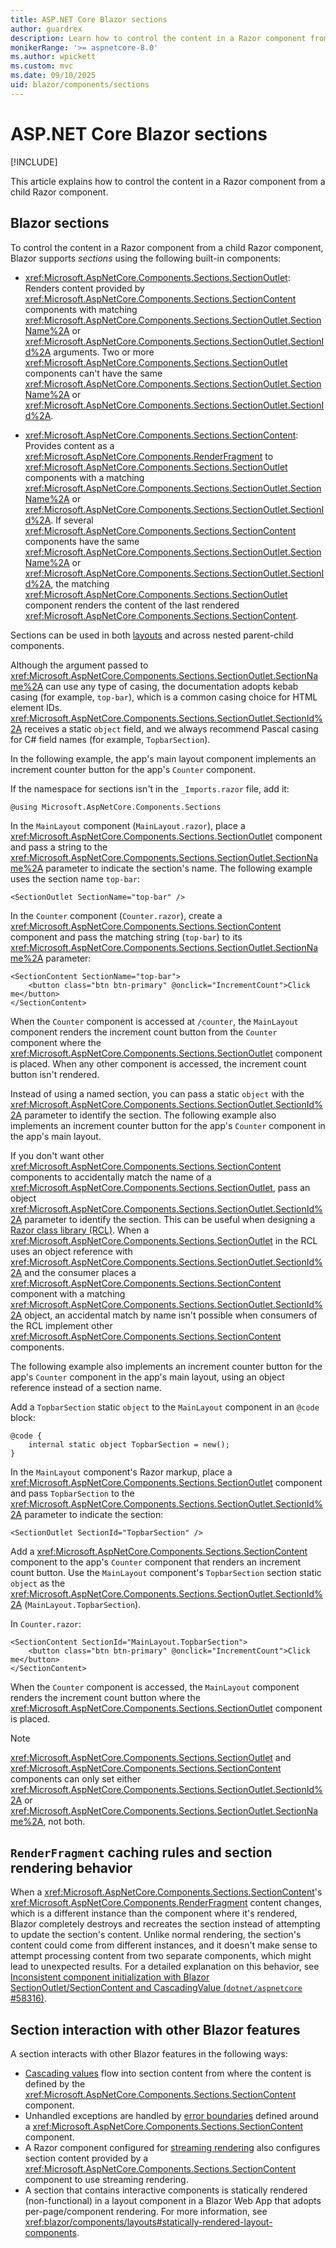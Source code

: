 ```yaml
---
title: ASP.NET Core Blazor sections
author: guardrex
description: Learn how to control the content in a Razor component from a child Razor component.
monikerRange: '>= aspnetcore-8.0'
ms.author: wpickett
ms.custom: mvc
ms.date: 09/10/2025
uid: blazor/components/sections
---
```

# ASP.NET Core Blazor sections

[!INCLUDE[](~/includes/not-latest-version-without-not-supported-content.md)]

This article explains how to control the content in a Razor component from a child Razor component.

## Blazor sections

To control the content in a Razor component from a child Razor component, Blazor supports *sections* using the following built-in components:

* <xref:Microsoft.AspNetCore.Components.Sections.SectionOutlet>: Renders content provided by <xref:Microsoft.AspNetCore.Components.Sections.SectionContent> components with matching <xref:Microsoft.AspNetCore.Components.Sections.SectionOutlet.SectionName%2A> or <xref:Microsoft.AspNetCore.Components.Sections.SectionOutlet.SectionId%2A> arguments. Two or more <xref:Microsoft.AspNetCore.Components.Sections.SectionOutlet> components can't have the same <xref:Microsoft.AspNetCore.Components.Sections.SectionOutlet.SectionName%2A> or <xref:Microsoft.AspNetCore.Components.Sections.SectionOutlet.SectionId%2A>.

* <xref:Microsoft.AspNetCore.Components.Sections.SectionContent>: Provides content as a <xref:Microsoft.AspNetCore.Components.RenderFragment> to <xref:Microsoft.AspNetCore.Components.Sections.SectionOutlet> components with a matching <xref:Microsoft.AspNetCore.Components.Sections.SectionOutlet.SectionName%2A> or <xref:Microsoft.AspNetCore.Components.Sections.SectionOutlet.SectionId%2A>. If several <xref:Microsoft.AspNetCore.Components.Sections.SectionContent> components have the same <xref:Microsoft.AspNetCore.Components.Sections.SectionOutlet.SectionName%2A> or <xref:Microsoft.AspNetCore.Components.Sections.SectionOutlet.SectionId%2A>, the matching <xref:Microsoft.AspNetCore.Components.Sections.SectionOutlet> component renders the content of the last rendered <xref:Microsoft.AspNetCore.Components.Sections.SectionContent>.

Sections can be used in both [layouts](xref:blazor/components/layouts) and across nested parent-child components.

Although the argument passed to <xref:Microsoft.AspNetCore.Components.Sections.SectionOutlet.SectionName%2A> can use any type of casing, the documentation adopts kebab casing (for example, `top-bar`), which is a common casing choice for HTML element IDs. <xref:Microsoft.AspNetCore.Components.Sections.SectionOutlet.SectionId%2A> receives a static `object` field, and we always recommend Pascal casing for C# field names (for example, `TopbarSection`).

In the following example, the app's main layout component implements an increment counter button for the app's `Counter` component.

If the namespace for sections isn't in the `_Imports.razor` file, add it:

```razor
@using Microsoft.AspNetCore.Components.Sections
```

In the `MainLayout` component (`MainLayout.razor`), place a <xref:Microsoft.AspNetCore.Components.Sections.SectionOutlet> component and pass a string to the <xref:Microsoft.AspNetCore.Components.Sections.SectionOutlet.SectionName%2A> parameter to indicate the section's name. The following example uses the section name `top-bar`:

```razor
<SectionOutlet SectionName="top-bar" />
```

In the `Counter` component (`Counter.razor`), create a <xref:Microsoft.AspNetCore.Components.Sections.SectionContent> component and pass the matching string (`top-bar`) to its <xref:Microsoft.AspNetCore.Components.Sections.SectionOutlet.SectionName%2A> parameter:

```razor
<SectionContent SectionName="top-bar">
    <button class="btn btn-primary" @onclick="IncrementCount">Click me</button>
</SectionContent>
```

When the `Counter` component is accessed at `/counter`, the `MainLayout` component renders the increment count button from the `Counter` component where the <xref:Microsoft.AspNetCore.Components.Sections.SectionOutlet> component is placed. When any other component is accessed, the increment count button isn't rendered.

Instead of using a named section, you can pass a static `object` with the <xref:Microsoft.AspNetCore.Components.Sections.SectionOutlet.SectionId%2A> parameter to identify the section. The following example also implements an increment counter button for the app's `Counter` component in the app's main layout.

If you don't want other <xref:Microsoft.AspNetCore.Components.Sections.SectionContent> components to accidentally match the name of a <xref:Microsoft.AspNetCore.Components.Sections.SectionOutlet>, pass an object <xref:Microsoft.AspNetCore.Components.Sections.SectionOutlet.SectionId%2A> parameter to identify the section. This can be useful when designing a [Razor class library (RCL)](xref:blazor/components/class-libraries). When a <xref:Microsoft.AspNetCore.Components.Sections.SectionOutlet> in the RCL uses an object reference with <xref:Microsoft.AspNetCore.Components.Sections.SectionOutlet.SectionId%2A> and the consumer places a <xref:Microsoft.AspNetCore.Components.Sections.SectionContent> component with a matching <xref:Microsoft.AspNetCore.Components.Sections.SectionOutlet.SectionId%2A> object, an accidental match by name isn't possible when consumers of the RCL implement other <xref:Microsoft.AspNetCore.Components.Sections.SectionContent> components.

The following example also implements an increment counter button for the app's `Counter` component in the app's main layout, using an object reference instead of a section name.

Add a `TopbarSection` static `object` to the `MainLayout` component in an `@code` block:

```razor
@code {
    internal static object TopbarSection = new();
}
```

In the `MainLayout` component's Razor markup, place a <xref:Microsoft.AspNetCore.Components.Sections.SectionOutlet> component and pass `TopbarSection` to the <xref:Microsoft.AspNetCore.Components.Sections.SectionOutlet.SectionId%2A> parameter to indicate the section:

```razor
<SectionOutlet SectionId="TopbarSection" />
```

Add a <xref:Microsoft.AspNetCore.Components.Sections.SectionContent> component to the app's `Counter` component that renders an increment count button. Use the `MainLayout` component's `TopbarSection` section static `object` as the <xref:Microsoft.AspNetCore.Components.Sections.SectionOutlet.SectionId%2A> (`MainLayout.TopbarSection`).

In `Counter.razor`:

```razor
<SectionContent SectionId="MainLayout.TopbarSection">
    <button class="btn btn-primary" @onclick="IncrementCount">Click me</button>
</SectionContent>
```

When the `Counter` component is accessed, the `MainLayout` component renders the increment count button where the <xref:Microsoft.AspNetCore.Components.Sections.SectionOutlet> component is placed.

> [!NOTE]
> <xref:Microsoft.AspNetCore.Components.Sections.SectionOutlet> and <xref:Microsoft.AspNetCore.Components.Sections.SectionContent> components can only set either <xref:Microsoft.AspNetCore.Components.Sections.SectionOutlet.SectionId%2A> or <xref:Microsoft.AspNetCore.Components.Sections.SectionOutlet.SectionName%2A>, not both.

## `RenderFragment` caching rules and section rendering behavior

When a <xref:Microsoft.AspNetCore.Components.Sections.SectionContent>'s <xref:Microsoft.AspNetCore.Components.RenderFragment> content changes, which is a different instance than the component where it's rendered, Blazor completely destroys and recreates the section instead of attempting to update the section's content. Unlike normal rendering, the section's content could come from different instances, and it doesn't make sense to attempt processing content from two separate components, which might lead to unexpected results. For a detailed explanation on this behavior, see [Inconsistent component initialization with Blazor SectionOutlet/SectionContent and CascadingValue (`dotnet/aspnetcore` #58316)](https://github.com/dotnet/aspnetcore/issues/58316).

## Section interaction with other Blazor features

A section interacts with other Blazor features in the following ways:

* [Cascading values](xref:blazor/components/cascading-values-and-parameters) flow into section content from where the content is defined by the <xref:Microsoft.AspNetCore.Components.Sections.SectionContent> component.
* Unhandled exceptions are handled by [error boundaries](xref:blazor/fundamentals/handle-errors#error-boundaries) defined around a <xref:Microsoft.AspNetCore.Components.Sections.SectionContent> component.
* A Razor component configured for [streaming rendering](xref:blazor/components/rendering#streaming-rendering) also configures section content provided by a <xref:Microsoft.AspNetCore.Components.Sections.SectionContent> component to use streaming rendering.
* A section that contains interactive components is statically rendered (non-functional) in a layout component in a Blazor Web App that adopts per-page/component rendering. For more information, see <xref:blazor/components/layouts#statically-rendered-layout-components>.
